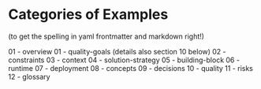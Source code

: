 # Categories of Examples

(to get the spelling in yaml frontmatter and markdown right!)

01 - overview
01 - quality-goals (details also section 10 below)
02 - constraints
03 - context
04 - solution-strategy
05 - building-block
06 - runtime
07 - deployment
08 - concepts
09 - decisions
10 - quality
11 - risks
12 - glossary

